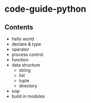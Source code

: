 # code-guide-python

## Contents

- hello world
- declare & type
- operator
- process control
- function
- data structure
    - string
    - list
    - tuple
    - directory
- oop
- build in modules